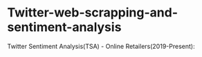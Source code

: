 # Twitter-web-scrapping-and-sentiment-analysis
Twitter Sentiment Analysis(TSA) - Online Retailers(2019-Present):
